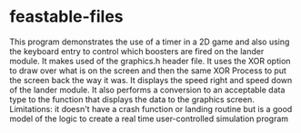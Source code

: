 # feastable-files
This program demonstrates the use of a timer in a 2D game and also using the keyboard entry to control which boosters are fired on the lander module.
It makes used of the graphics.h header file. It uses the XOR option to draw over what is on the screen and then the same XOR Process to put the screen
back the way it was.
It displays the speed right and speed down of the lander module. It also performs a conversion to an acceptable data type to the function that displays
the data to the graphics screen. 
Limitations: it doesn't have a crash function or landing routine but is a good model of the logic to create a real time user-controlled simulation program
